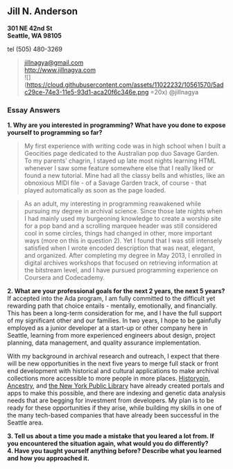 ## Jill N. Anderson  
**301 NE 42nd St**  
**Seattle, WA 98105**    

tel (505) 480-3269  
  
>jillnagya@gmail.com  
>http://www.jillnagya.com  
>![](https://cloud.githubusercontent.com/assets/11022232/10561570/5adc29ce-74e3-11e5-93d1-aca20f6c346e.png =20x) @jillnagya  

    
### Essay Answers

**1. Why are you interested in programming? What have you done to expose yourself to programming so far?**  
>My first experience with writing code was in high school when I built a Geocities page dedicated to the Australian pop duo Savage Garden. To my parents’ chagrin, I stayed up late most nights learning HTML whenever I saw some feature somewhere else that I really liked or found a new tutorial. Mine had all the classy bells and whistles, like an obnoxious MIDI file - of a Savage Garden track, of course - that played automatically as soon as the page loaded.  

>As an adult, my interesting in programming reawakened while pursuing my degree in archival science. Since those late nights when I had mainly used my burgeoning knowledge to create a worship site for a pop band and a scrolling marquee header was still considered cool in some circles, things had changed in other, more important ways (more on this in question 2). Yet I found that I was still intensely satisfied when I wrote encoded description that was neat, elegant, and organized. After completing my degree in May 2013, I enrolled in digital archives workshops that focused on retrieving information at the bitstream level, and I have pursued programming experience on Coursera and Codecademy.  

**2. What are your professional goals for the next 2 years, the next 5 years?**  
If accepted into the Ada program, I am fully committed to the difficult yet rewarding path that choice entails - mentally, emotionally, and financially. This has been a long-term consideration for me, and I have the full support of my significant other and our families. In two years, I hope to be gainfully employed as a junior developer at a start-up or other company here in Seattle, learning from more experienced engineers about design, project planning, data management, and quality assurance implementation.  

With my background in archival research and outreach, I expect that there will be new opportunities in the next five years to merge full stack or front end development with historical and cultural applications to make archival collections more accessible to more people in more places. [Historypin](http://www.historypin.org), [Ancestry](http://www.ancestry.com), and [the New York Public Library](http://www.nypl.org) have already created portals and apps to make this possible, and there are indexing and genetic data analysis needs that are begging for investment from developers. My plan is to be ready for these opportunities if they arise, while building my skills in one of the many tech-based companies that have already been successful in the Seattle area.  

**3. Tell us about a time you made a mistake that you leared a lot from. If you encountered the situation again, what would you do differently?**  
**4. Have you taught yourself anything before? Describe what you learned and how you approached it.**  
